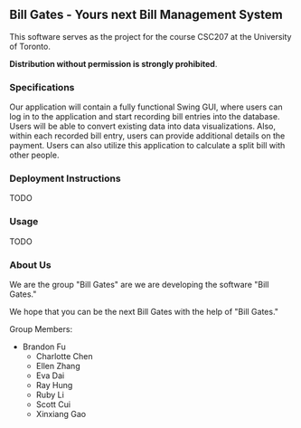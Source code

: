 ## Bill Gates - Yours next Bill Management System

This software serves as the project for the course CSC207 at the University of Toronto.

**Distribution without permission is strongly prohibited**.

### Specifications

Our application will contain a fully functional Swing GUI, 
where users can log in to the application and start recording bill entries into the database. 
Users will be able to convert existing data into data visualizations.
Also, within each recorded bill entry, users can provide additional details on the payment. 
Users can also utilize this application to calculate a split bill with other people.

### Deployment Instructions

TODO

### Usage

TODO

### About Us

We are the group "Bill Gates" are we are developing the software "Bill Gates."

We hope that you can be the next Bill Gates with the help of "Bill Gates."

Group Members:

- Brandon Fu
  - Charlotte Chen
  - Ellen Zhang
  - Eva Dai
  - Ray Hung
  - Ruby Li
  - Scott Cui
  - Xinxiang Gao